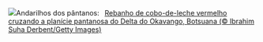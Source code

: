 ![](https://www.bing.com/th?id=OHR.AntelopeBotswana_PT-BR1126611308_UHD.jpg&w=1000)Andarilhos dos pântanos:&nbsp;&ensp;[Rebanho de cobo-de-leche vermelho cruzando a planície pantanosa do Delta do Okavango, Botsuana (© Ibrahim Suha Derbent/Getty Images)](https://www.bing.com/th?id=OHR.AntelopeBotswana_PT-BR1126611308_UHD.jpg)
<br><br/>
